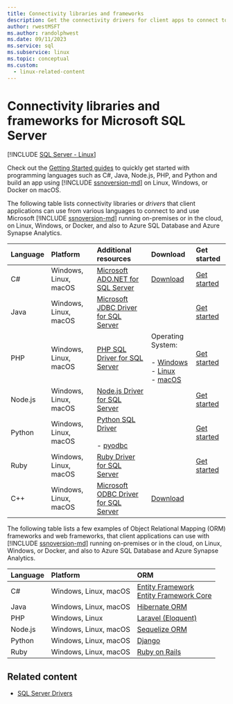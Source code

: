 ```yaml
---
title: Connectivity libraries and frameworks
description: Get the connectivity drivers for client apps to connect to Azure SQL, Microsoft SQL Server, running on-premises, in the cloud, on Linux or Windows, or in containers.
author: rwestMSFT
ms.author: randolphwest
ms.date: 09/11/2023
ms.service: sql
ms.subservice: linux
ms.topic: conceptual
ms.custom:
  - linux-related-content
---
```

# Connectivity libraries and frameworks for Microsoft SQL Server

[!INCLUDE [SQL Server - Linux](../includes/applies-to-version/sql-linux.md)]

Check out the [Getting Started guides](../connect/sql-data-developer.md) to quickly get started with programming languages such as C#, Java, Node.js, PHP, and Python and build an app using [!INCLUDE [ssnoversion-md](../includes/ssnoversion-md.md)] on Linux, Windows, or Docker on macOS.

The following table lists connectivity libraries or *drivers* that client applications can use from various languages to connect to and use Microsoft [!INCLUDE [ssnoversion-md](../includes/ssnoversion-md.md)] running on-premises or in the cloud, on Linux, Windows, or Docker, and also to Azure SQL Database and Azure Synapse Analytics.

| Language | Platform | Additional resources | Download | Get started |
| :-- | :-- | :-- | :-- | :-- |
| C# | Windows, Linux, macOS | [Microsoft ADO.NET for SQL Server](../connect/ado-net/microsoft-ado-net-sql-server.md) | [Download](https://msdn.microsoft.com/vstudio/aa496123.aspx) | [Get started](../connect/ado-net/microsoft-ado-net-sql-server.md) |
| Java | Windows, Linux, macOS | [Microsoft JDBC Driver for SQL Server](../connect/jdbc/microsoft-jdbc-driver-for-sql-server.md) | | [Get started](../connect/jdbc/microsoft-jdbc-driver-for-sql-server.md) |
| PHP | Windows, Linux, macOS | [PHP SQL Driver for SQL Server](../connect/php/microsoft-php-driver-for-sql-server.md) | Operating System:<br /><br />- [Windows](https://www.microsoft.com/download/details.aspx?id=20098)<br />- [Linux](https://github.com/Microsoft/msphpsql/tree/dev#install-unix)<br />\- [macOS](https://github.com/Microsoft/msphpsql/tree/dev#install-unix) | [Get started](../connect/php/microsoft-php-driver-for-sql-server.md) |
| Node.js | Windows, Linux, macOS | [Node.js Driver for SQL Server](../connect/node-js/node-js-driver-for-sql-server.md) | | [Get started](../connect/node-js/node-js-driver-for-sql-server.md) |
| Python | Windows, Linux, macOS | [Python SQL Driver](../connect/python/python-driver-for-sql-server.md)<br /><br />- [pyodbc](../connect/python/pyodbc/step-1-configure-development-environment-for-pyodbc-python-development.md) | | [Get started](../connect/python/python-driver-for-sql-server.md) |
| Ruby | Windows, Linux, macOS | [Ruby Driver for SQL Server](../connect/ruby/ruby-driver-for-sql-server.md) | | [Get started](../connect/ruby/ruby-driver-for-sql-server.md) |
| C++ | Windows, Linux, macOS | [Microsoft ODBC Driver for SQL Server](../connect/odbc/microsoft-odbc-driver-for-sql-server.md) | [Download](../connect/odbc/microsoft-odbc-driver-for-sql-server.md) | |

The following table lists a few examples of Object Relational Mapping (ORM) frameworks and web frameworks, that client applications can use with [!INCLUDE [ssnoversion-md](../includes/ssnoversion-md.md)] running on-premises or in the cloud, on Linux, Windows, or Docker, and also to Azure SQL Database and Azure Synapse Analytics.

| Language | Platform | ORM |
| :-- | :-- | :-- |
| C# | Windows, Linux, macOS | [Entity Framework](/ef)<br />[Entity Framework Core](/ef/core/index) |
| Java | Windows, Linux, macOS | [Hibernate ORM](https://hibernate.org/orm) |
| PHP | Windows, Linux | [Laravel (Eloquent)](https://laravel.com/docs/5.0/eloquent) |
| Node.js | Windows, Linux, macOS | [Sequelize ORM](http://sequelize.org/) |
| Python | Windows, Linux, macOS | [Django](https://www.djangoproject.com/) |
| Ruby | Windows, Linux, macOS | [Ruby on Rails](https://rubyonrails.org/) |

## Related content

- [SQL Server Drivers](../connect/sql-connection-libraries.md)
